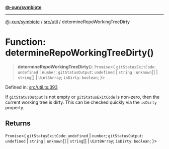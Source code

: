[**@-xun/symbiote**](../../../README.md)

***

[@-xun/symbiote](../../../README.md) / [src/util](../README.md) / determineRepoWorkingTreeDirty

# Function: determineRepoWorkingTreeDirty()

> **determineRepoWorkingTreeDirty**(): `Promise`\<\{ `gitStatusExitCode`: `undefined` \| `number`; `gitStatusOutput`: `undefined` \| `string` \| `unknown`[] \| `string`[] \| `Uint8Array`; `isDirty`: `boolean`; \}\>

Defined in: [src/util.ts:393](https://github.com/Xunnamius/symbiote/blob/f5dbcf226533401d9fc449ad30ae068d637c3138/src/util.ts#L393)

If `gitStatusOutput` is not empty or `gitStatusExitCode` is non-zero, then
the current working tree is dirty. This can be checked quickly via the
`isDirty` property.

## Returns

`Promise`\<\{ `gitStatusExitCode`: `undefined` \| `number`; `gitStatusOutput`: `undefined` \| `string` \| `unknown`[] \| `string`[] \| `Uint8Array`; `isDirty`: `boolean`; \}\>
